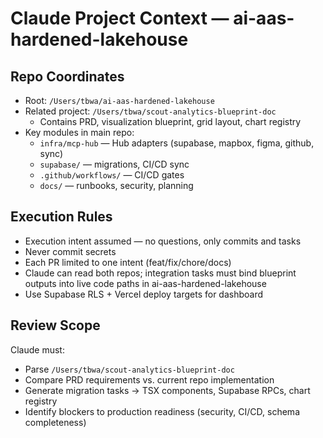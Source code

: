 # Claude Project Context — ai-aas-hardened-lakehouse

## Repo Coordinates
- Root: `/Users/tbwa/ai-aas-hardened-lakehouse`
- Related project: `/Users/tbwa/scout-analytics-blueprint-doc`
  - Contains PRD, visualization blueprint, grid layout, chart registry
- Key modules in main repo:
  - `infra/mcp-hub` — Hub adapters (supabase, mapbox, figma, github, sync)
  - `supabase/` — migrations, CI/CD sync
  - `.github/workflows/` — CI/CD gates
  - `docs/` — runbooks, security, planning

## Execution Rules
- Execution intent assumed — no questions, only commits and tasks
- Never commit secrets
- Each PR limited to one intent (feat/fix/chore/docs)
- Claude can read both repos; integration tasks must bind blueprint outputs into live code paths in ai-aas-hardened-lakehouse
- Use Supabase RLS + Vercel deploy targets for dashboard

## Review Scope
Claude must:
- Parse `/Users/tbwa/scout-analytics-blueprint-doc`
- Compare PRD requirements vs. current repo implementation
- Generate migration tasks → TSX components, Supabase RPCs, chart registry
- Identify blockers to production readiness (security, CI/CD, schema completeness)
